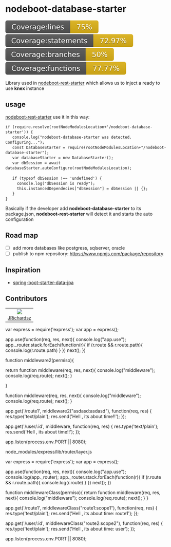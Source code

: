# nodeboot-database-starter

![](./coverage/lines.svg) ![](./coverage/statements.svg) ![](./coverage/branches.svg) ![](./coverage/functions.svg)

Library used in [nodeboot-rest-starter](https://github.com/nodeboot/nodeboot-rest-starter) which allows us to inject a ready to use **knex** instance

## usage

[nodeboot-rest-starter](https://github.com/nodeboot/nodeboot-rest-starter) use it in this way:

```
if (require.resolve(rootNodeModulesLocation+'/nodeboot-database-starter')) {
   console.log("nodeboot-database-starter was detected. Configuring...");
   const DatabaseStarter = require(rootNodeModulesLocation+"/nodeboot-database-starter");
   var databaseStarter = new DatabaseStarter();
   var dbSession = await databaseStarter.autoConfigure(rootNodeModulesLocation);

   if (typeof dbSession !== 'undefined') {
     console.log("dbSession is ready");
     this.instancedDependecies["dbSession"] = dbSession || {};
   }
}
```

Basically if the developer add **nodeboot-database-starter** to its package.json, **nodeboot-rest-starter** will detect it and starts the auto configuration

## Road map

- [ ] add more databases like postgress, sqlserver, oracle
- [ ] publish to npm repository: https://www.npmjs.com/package/repository

## Inspiration

- [spring-boot-starter-data-jpa](https://docs.spring.io/spring-boot/docs/current/reference/htmlsingle/)

## Contributors

<table>
  <tbody>
    <td style="text-align: center;" >
      <img src="https://avatars0.githubusercontent.com/u/3322836?s=460&v=4" width="100px;"/>
      <br />
      <label><a href="http://jrichardsz.github.io/">JRichardsz</a></label>
      <br />
    </td>    
  </tbody>
</table>


var express = require('express');
var app = express();

app.use(function(req, res, next){
  console.log("app.use");
  app._router.stack.forEach(function(r){
    if (r.route && r.route.path){
      console.log(r.route.path)
    }
  })
  next();
})

function middleware2(permiso){

  return function middleware(req, res, next){
    console.log("middleware");
    console.log(req.route);
    next();
  }

}

function middleware(req, res, next){
  console.log("middleware");
  console.log(req.route);
  next();
}

app.get('/route1', middleware2("asdasd:asdasd"), function(req, res) {
  res.type('text/plain');
  res.send('Hell , its about time!!');
});

app.get('/user/:id', middleware, function(req, res) {
  res.type('text/plain');
  res.send('Hell , its about time!!');
});


app.listen(process.env.PORT || 8080);


node_modules/express/lib/router/layer.js



var express = require('express');
var app = express();

app.use(function(req, res, next){
  console.log("app.use");
  console.log(app._router);
  app._router.stack.forEach(function(r){
    if (r.route && r.route.path){
      console.log(r.route)
    }
  })
  next();
})

function middlewareClass(permiso){
  return function middleware(req, res, next){
    console.log("middleware");
    console.log(req.route);
    next();
  }
}

app.get('/route1', middlewareClass("route1:scope1"), function(req, res) {
  res.type('text/plain');
  res.send('Hell , its about time: route1');
});

app.get('/user/:id', middlewareClass("route2:scope2"), function(req, res) {
  res.type('text/plain');
  res.send('Hell , its about time: user');
});


app.listen(process.env.PORT || 8080);
